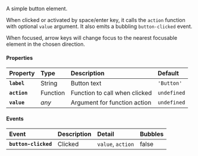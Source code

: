 A simple button element.

<io-element-demo element="io-button" properties='{"label": "myButton"}'></io-element-demo>

When clicked or activated by space/enter key, it calls the `action` function with optional `value` argument. It also emits a bubbling `button-clicked` event.

When focused, arrow keys will change focus to the nearest focusable element in the chosen direction.

#### Properties ####

| Property | Type | Description | Default |
|:---------|:-----|:------------|:--------|
| **`label`**  | String   | Button text                   | `'Button'`  |
| **`action`** | Function | Function to call when clicked | `undefined` |
| **`value`**  | _any_    | Argument for function action  | `undefined` |

#### Events ####

| Event | Description | Detail | Bubbles |
|:------|:------------|:-------|:--------|
| **`button-clicked`** | Clicked | `value`, `action` | false |
